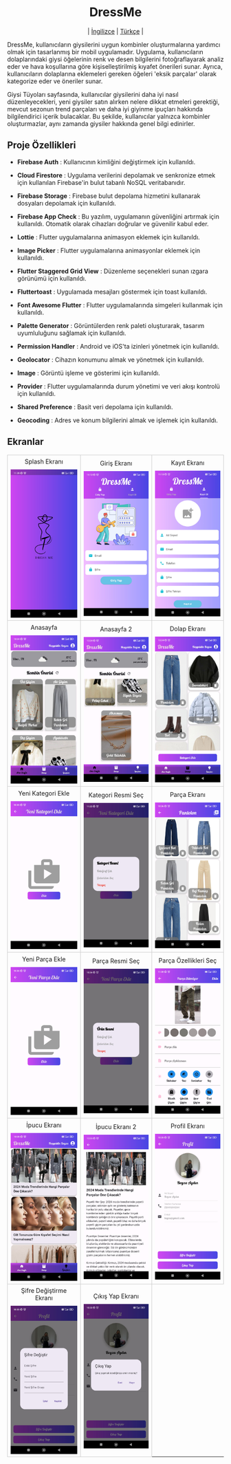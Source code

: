 
﻿<div align="center">
# DressMe
| [İngilizce](/README.md) | [Türkçe](./README_TR.md) |
</div>

DressMe, kullanıcıların giysilerini uygun kombinler oluşturmalarına yardımcı olmak için tasarlanmış bir mobil uygulamadır. Uygulama, kullanıcıların dolaplarındaki giysi öğelerinin renk ve desen bilgilerini fotoğraflayarak analiz eder ve hava koşullarına göre kişiselleştirilmiş kıyafet önerileri sunar. Ayrıca, kullanıcıların dolaplarına eklemeleri gereken öğeleri 'eksik parçalar' olarak kategorize eder ve öneriler sunar.

Giysi Tüyoları sayfasında, kullanıcılar giysilerini daha iyi nasıl düzenleyecekleri, yeni giysiler satın alırken nelere dikkat etmeleri gerektiği, mevcut sezonun trend parçaları ve daha iyi giyinme ipuçları hakkında bilgilendirici içerik bulacaklar. Bu şekilde, kullanıcılar yalnızca kombinler oluşturmazlar, aynı zamanda giysiler hakkında genel bilgi edinirler.

## Proje Özellikleri

- __Firebase Auth__ : 
Kullanıcının kimliğini değiştirmek için kullanıldı.
- __Cloud Firestore__ : 
Uygulama verilerini depolamak ve senkronize etmek için kullanılan Firebase'in bulut tabanlı NoSQL veritabanıdır.
- __Firebase Storage__ : 
Firebase bulut depolama hizmetini kullanarak dosyaları depolamak için kullanıldı.
- __Firebase App Check__ : Bu yazılım, uygulamanın güvenliğini artırmak için kullanıldı. Otomatik olarak cihazları doğrular ve güvenilir kabul eder.
- __Lottie__ : 
Flutter uygulamalarına animasyon eklemek için kullanıldı.
- __Image Picker__ : 
Flutter uygulamalarına animasyonlar eklemek için kullanıldı.
- __Flutter Staggered Grid View__ : 
Düzenleme seçenekleri sunan ızgara görünümü için kullanıldı.
- __Fluttertoast__ : Uygulamada mesajları göstermek için toast kullanıldı.

- __Font Awesome Flutter__ : Flutter uygulamalarında simgeleri kullanmak için kullanıldı.
- __Palette Generator__ : Görüntülerden renk paleti oluşturarak, tasarım uyumluluğunu sağlamak için kullanıldı.
- __Permission Handler__ : 
Android ve iOS'ta izinleri yönetmek için kullanıldı.
- __Geolocator__ : Cihazın konumunu almak ve yönetmek için kullanıldı.
- __Image__ : Görüntü işleme ve gösterimi için kullanıldı.
- __Provider__ : 
Flutter uygulamalarında durum yönetimi ve veri akışı kontrolü için kullanıldı.
- __Shared Preference__ : Basit veri depolama için kullanıldı.
- __Geocoding__ : 
Adres ve konum bilgilerini almak ve işlemek için kullanıldı.

## Ekranlar

<div align="center">
  <table>
  <tr>
      <td style="border: 1px solid #ccc; text-align: center;">
        <div style="solid #ccc; margin-bottom: 5px; padding: 5px;">Splash Ekranı</div>
        <img src="./screen.jpg" width="200"/>
      </td>
      <td style="border: 1px solid #ccc; text-align: center;">
        <div style="solid #ccc; margin-bottom: 5px; padding: 5px;">Giriş Ekranı</div>
        <img src="./login.jpg" width="200"/>
      </td>
      <td style="border: 1px solid #ccc; text-align: center;">
        <div style="solid #ccc; margin-bottom: 5px; padding: 5px;">Kayıt Ekranı</div>
        <img src="./signup.jpg" width="200"/>
      </td>
      </tr>
      <tr>
      <td style="border: 1px solid #ccc; text-align: center;">
        <div style="solid #ccc; margin-bottom: 5px; padding: 5px;">Anasayfa</div>
        <img src="./anasayfa.jpg" width="200"/>
      </td>
      <td style="border: 1px solid #ccc; text-align: center;">
        <div style="solid #ccc; margin-bottom: 5px; padding: 5px;">Anasayfa 2</div>
        <img src="./anasayfa2.jpg" width="200"/>
      </td>
      <td style="border: 1px solid #ccc; text-align: center;">
        <div style="solid #ccc; margin-bottom: 5px; padding: 5px;">Dolap Ekranı</div>
        <img src="./dolap.jpg" width="200"/>
      </td>
      </tr>
      <tr>
      <td style="border: 1px solid #ccc; text-align: center;">
        <div style="solid #ccc; margin-bottom: 5px; padding: 5px;">Yeni Kategori Ekle</div>
        <img src="./yenikategoriekle.jpg" width="200"/>
      </td>
      <td style="border: 1px solid #ccc; text-align: center;">
        <div style="solid #ccc; margin-bottom: 5px; padding: 5px;">Kategori Resmi Seç</div>
        <img src="./kategoriresmi.jpg" width="200"/>
      </td>
      <td style="border: 1px solid #ccc; text-align: center;">
        <div style="solid #ccc; margin-bottom: 5px; padding: 5px;">Parça Ekranı</div>
        <img src="./pantalon.jpg" width="200"/>
      </td>
            </tr>
            <tr>
            <td style="border: 1px solid #ccc; text-align: center;">
        <div style="solid #ccc; margin-bottom: 5px; padding: 5px;">Yeni Parça Ekle</div>
        <img src="./yeniparcaekle.jpg" width="200"/>
      </td>
      <td style="border: 1px solid #ccc; text-align: center;">
        <div style="solid #ccc; margin-bottom: 5px; padding: 5px;">Parça Resmi Seç</div>
        <img src="./urunresimekle.jpg" width="200"/>
      </td>
      <td style="border: 1px solid #ccc; text-align: center;">
        <div style="solid #ccc; margin-bottom: 5px; padding: 5px;">Parça Özellikleri Seç</div>
        <img src="./urunekle.jpg" width="200"/>
      </td>
      </tr>
      <tr>
      <td style="border: 1px solid #ccc; text-align: center;">
        <div style="solid #ccc; margin-bottom: 5px; padding: 5px;">İpucu Ekranı</div>
        <img src="./ipucu2.jpg" width="200"/>
      </td>
      <td style="border: 1px solid #ccc; text-align: center;">
        <div style="solid #ccc; margin-bottom: 5px; padding: 5px;">İpucu Ekranı 2</div>
        <img src="./ipucu.jpg" width="200"/>
      </td>
      <td style="border: 1px solid #ccc; text-align: center;">
        <div style="solid #ccc; margin-bottom: 5px; padding: 5px;">Profil Ekranı</div>
        <img src="./profil.jpg" width="200"/>
      </td>
      </tr>
      <tr>
      <td style="border: 1px solid #ccc; text-align: center;">
        <div style="solid #ccc; margin-bottom: 5px; padding: 5px;">Şifre Değiştirme Ekranı</div>
        <img src="./sifredegistir.jpg" width="200"/>
      </td>
      <td style="border: 1px solid #ccc; text-align: center;">
        <div style="solid #ccc; margin-bottom: 5px; padding: 5px;">Çıkış Yap Ekranı</div>
        <img src="./cikisyap.jpg" width="200"/>
      </td>
      </tr>      
  </table>
</div>
